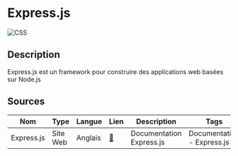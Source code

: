 # Express.js

![CSS](https://www.braintechnosys.com/blog/wp-content/uploads/2018/07/API-Design.png "Image de Express")


## Description

Express.js est un framework pour construire des applications web basées sur Node.js

## Sources

Nom | Type | Langue | Lien | Description | Tags | Note
 --- | --- | --- | --- | --- | --- | --- 
Express.js|Site Web|Anglais|[:link:](https://https://expressjs.com/)|Documentation Express.js|Documentation - Express.js|:star2: :star2: :star2: :star2: 




